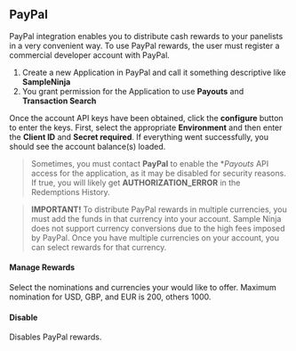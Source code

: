 ## PayPal

PayPal integration enables you to distribute cash rewards to your panelists in a very convenient way. To use PayPal rewards, the user must register a commercial developer account with PayPal.

1) Create a new Application in PayPal and call it something descriptive like **SampleNinja**
2) You grant permission for the Application to use **Payouts** and **Transaction Search**

Once the account API keys have been obtained, click the **configure** button to enter the keys. First, select the appropriate **Environment** and then enter the **Client ID** and **Secret required**. If everything went successfully, you should see the account balance(s) loaded.

> Sometimes, you must contact **PayPal** to enable the **Payouts* API access for the application, as it may be disabled for security reasons. If true, you will likely get **AUTHORIZATION_ERROR** in the Redemptions History.

> **IMPORTANT!** To distribute PayPal rewards in multiple currencies, you must add the funds in that currency into your account. Sample Ninja does not support currency conversions due to the high fees imposed by PayPal. Once you have multiple currencies on your account, you can select rewards for that currency.

#### Manage Rewards

Select the nominations and currencies your would like to offer. Maximum nomination for USD, GBP, and EUR is 200, others 1000.

#### Disable

Disables PayPal rewards.
